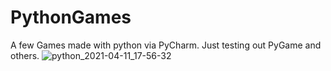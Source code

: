 # PythonGames
A few Games made with python via PyCharm.
Just testing out PyGame and others.
![python_2021-04-11_17-56-32](https://user-images.githubusercontent.com/82313247/114309286-5c388000-9aef-11eb-822a-48f702eb83ad.png)
